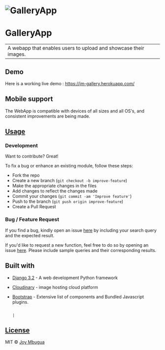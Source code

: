 # ![GalleryApp]()

# GalleryApp

<table>
<tr>
<td>
  A webapp that enables users to upload and showcase their images.
</td>
</tr>
</table>

## Demo

Here is a working live demo : https://jm-gallery.herokuapp.com/


## Mobile support

The WebApp is compatible with devices of all sizes and all OS's, and consistent improvements are being made.



## [Usage](https://jm-gallery.herokuapp.com/)

### Development

Want to contribute? Great!

To fix a bug or enhance an existing module, follow these steps:

- Fork the repo
- Create a new branch (`git checkout -b improve-feature`)
- Make the appropriate changes in the files
- Add changes to reflect the changes made
- Commit your changes (`git commit -am 'Improve feature'`)
- Push to the branch (`git push origin improve-feature`)
- Create a Pull Request

### Bug / Feature Request

If you find a bug, kindly open an issue [here](https://github.com/JoyMbugua/photo-gallery/issues/new) by including your search query and the expected result.

If you'd like to request a new function, feel free to do so by opening an issue [here](https://github.com/JoyMbugua/photo-gallery/issues/new). Please include sample queries and their corresponding results.

## Built with

- [Django 3.2](https://docs.djangoproject.com/en/3.2/) - A web development Python framework
- [Cloudinary](https://cloudinary.com/documentation/django_image_and_video_upload#django_forms_and_models) - image hosting cloud platform
- [Bootstrap](https://getbootstrap.com/docs/4.6/getting-started/introduction/) - Extensive list of components and Bundled Javascript plugins.

                                                                          |

## [License]()

MIT © [Joy Mbugua ](https://github.com/JoyMbugua)